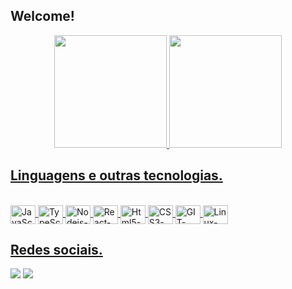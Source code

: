 ## Welcome!
  <div align="center"> 
    <a href="https://github.com/gabrielarrupes">
    <img height="180em" src="https://github-readme-stats.vercel.app/api?username=gabrielarrupes&show_icons=true&theme=calm&include_all_commits=true&count_private=true"/>
    <img height="180em" src="https://github-readme-stats.vercel.app/api/top-langs/?username=gabrielarrupes&layout=compact&langs_count=7&theme=calm"/>
  </div>
  
 ## Linguagens e outras tecnologias.
  
   <div style="display: inline_block"><br>
    <img align="center" alt="JavaScript-icon" height="30" width="40" src="https://cdn.jsdelivr.net/gh/devicons/devicon/icons/javascript/javascript-original.svg"/>
    <img align="center" alt="TypeScript-icon" height="30" width="40" src="https://cdn.jsdelivr.net/gh/devicons/devicon/icons/typescript/typescript-original.svg"/>
    <img align="center" alt="Nodejs-icon" height="30" width="40" src="https://cdn.jsdelivr.net/gh/devicons/devicon/icons/nodejs/nodejs-original.svg"/>
    <img align="center" alt="React-icon" height="30" width="40" src="https://cdn.jsdelivr.net/gh/devicons/devicon/icons/react/react-original.svg"/>
    <img align="center" alt="Html5-icon" height="30" width="40" src="https://cdn.jsdelivr.net/gh/devicons/devicon/icons/html5/html5-original.svg"/>
    <img align="center" alt="CSS3-icon" height="30" width="40" src="https://cdn.jsdelivr.net/gh/devicons/devicon/icons/css3/css3-original.svg"/>
    <img align="center" alt="GIT-icon" height="30" width="40"src="https://cdn.jsdelivr.net/gh/devicons/devicon/icons/git/git-original.svg"/>
    <img align="center" alt="Linux-icon" height="30" width="40" src="https://cdn.jsdelivr.net/gh/devicons/devicon/icons/linux/linux-original.svg"/>
   </div>  
   
## Redes sociais.
   <div>
    <a href="linkedin.com/in/gabriela-arrupes" target="_blank"><img src="https://img.shields.io/badge/-LinkedIn-%230077B5?style=for-the-badge&logo=linkedin&logoColor=white" target="_blank"></a> 
    <a href = "mailto:gabrielaarrupes@gmail.com" target="_blank"> <img src="https://img.shields.io/badge/-Gmail-%23333?style=for-the-badge&logo=gmail&logoColor=white" target="_blank"></a>
     
     
   </div>
